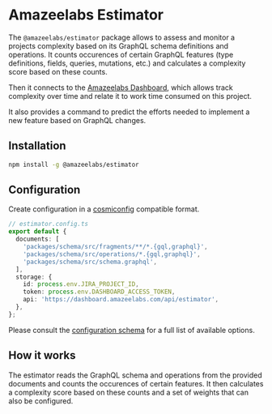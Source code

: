# Amazeelabs Estimator

The `@amazeelabs/estimator` package allows to assess and monitor a projects
complexity based on its GraphQL schema definitions and operations. It counts
occurences of certain GraphQL features (type definitions, fields, queries,
mutations, etc.) and calculates a complexity score based on these counts.

Then it connects to the
[Amazeelabs Dashboard](https://dashboard.amazeelabs.com), which allows track
complexity over time and relate it to work time consumed on this project.

It also provides a command to predict the efforts needed to implement a new
feature based on GraphQL changes.

## Installation

```bash
npm install -g @amazeelabs/estimator
```

## Configuration

Create configuration in a
[cosmiconfig](https://www.npmjs.com/package/cosmiconfig) compatible format.

```typescript
// estimator.config.ts
export default {
  documents: [
    'packages/schema/src/fragments/**/*.{gql,graphql}',
    'packages/schema/src/operations/*.{gql,graphql}',
    'packages/schema/src/schema.graphql',
  ],
  storage: {
    id: process.env.JIRA_PROJECT_ID,
    token: process.env.DASHBOARD_ACCESS_TOKEN,
    api: 'https://dashboard.amazeelabs.com/api/estimator',
  },
};
```

Please consult the
[configuration schema](https://github.com/AmazeeLabs/silverback-mono/blob/development/packages/npm/%40amazeelabs/estimator/src/configschema.ts)
for a full list of available options.

## How it works

The estimator reads the GraphQL schema and operations from the provided
documents and counts the occurences of certain features. It then calculates a
complexity score based on these counts and a set of weights that can also be
configured.
